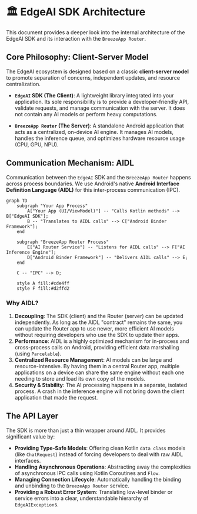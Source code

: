 # 🏛️ EdgeAI SDK Architecture

This document provides a deeper look into the internal architecture of the EdgeAI SDK and its interaction with the `BreezeApp Router`.

## Core Philosophy: Client-Server Model

The EdgeAI ecosystem is designed based on a classic **client-server model** to promote separation of concerns, independent updates, and resource centralization.

-   **`EdgeAI` SDK (The Client)**: A lightweight library integrated into your application. Its sole responsibility is to provide a developer-friendly API, validate requests, and manage communication with the server. It does not contain any AI models or perform heavy computations.

-   **`BreezeApp Router` (The Server)**: A standalone Android application that acts as a centralized, on-device AI engine. It manages AI models, handles the inference queue, and optimizes hardware resource usage (CPU, GPU, NPU).

## Communication Mechanism: AIDL

Communication between the `EdgeAI` SDK and the `BreezeApp Router` happens across process boundaries. We use Android's native **Android Interface Definition Language (AIDL)** for this inter-process communication (IPC).

```mermaid
graph TD
    subgraph "Your App Process"
        A["Your App (UI/ViewModel)"] -- "Calls Kotlin methods" --> B["EdgeAI SDK"];
        B -- "Translates to AIDL calls" --> C["Android Binder Framework"];
    end

    subgraph "BreezeApp Router Process"
        E["AI Router Service"] -- "Listens for AIDL calls" --> F["AI Inference Engine"];
        D["Android Binder Framework"] -- "Delivers AIDL calls" --> E;
    end

    C -- "IPC" --> D;

    style A fill:#cde4ff
    style F fill:#d2ffd2
```

### Why AIDL?

1.  **Decoupling**: The SDK (client) and the Router (server) can be updated independently. As long as the AIDL "contract" remains the same, you can update the Router app to use newer, more efficient AI models without requiring developers who use the SDK to update their apps.
2.  **Performance**: AIDL is a highly optimized mechanism for in-process and cross-process calls on Android, providing efficient data marshalling (using `Parcelable`).
3.  **Centralized Resource Management**: AI models can be large and resource-intensive. By having them in a central Router app, multiple applications on a device can share the same engine without each one needing to store and load its own copy of the models.
4.  **Security & Stability**: The AI processing happens in a separate, isolated process. A crash in the inference engine will not bring down the client application that made the request.

## The API Layer

The SDK is more than just a thin wrapper around AIDL. It provides significant value by:

-   **Providing Type-Safe Models**: Offering clean Kotlin `data class` models (like `ChatRequest`) instead of forcing developers to deal with raw AIDL interfaces.
-   **Handling Asynchronous Operations**: Abstracting away the complexities of asynchronous IPC calls using Kotlin Coroutines and `Flow`.
-   **Managing Connection Lifecycle**: Automatically handling the binding and unbinding to the `BreezeApp Router` service.
-   **Providing a Robust Error System**: Translating low-level binder or service errors into a clear, understandable hierarchy of `EdgeAIException`s. 